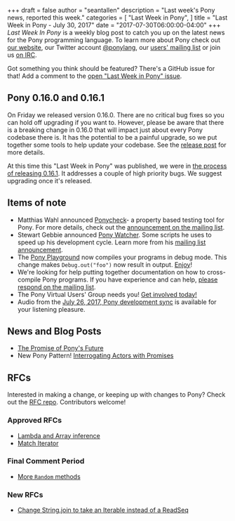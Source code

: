 +++
draft = false
author = "seantallen"
description = "Last week's Pony news, reported this week."
categories = [
    "Last Week in Pony",
]
title = "Last Week in Pony - July 30, 2017"
date = "2017-07-30T06:00:00-04:00"
+++
_Last Week In Pony_ is a weekly blog post to catch you up on the latest news for the Pony programming language. To learn more about Pony check out [our website](ponylang.io), our Twitter account [@ponylang](https://twitter.com/ponylang), our [users' mailing list](https://pony.groups.io/g/user) or join us [on IRC](https://webchat.freenode.net/?channels=%23ponylang). 

Got something you think should be featured? There's a GitHub issue for that! Add a comment to the [open "Last Week in Pony" issue](https://github.com/ponylang/ponylang.github.io/issues?q=is%3Aissue+is%3Aopen+label%3Alast-week-in-pony).
<!--more-->

## Pony 0.16.0 and 0.16.1

On Friday we released version 0.16.0. There are no critical bug fixes so you can hold off upgrading if you want to. However, please be aware that there is a breaking change in 0.16.0 that will impact just about every Pony codebase there is. It has the potential to be a painful upgrade, so we put together some tools to help update your codebase. See the [release post](https://www.ponylang.io/blog/2017/07/0.16.0-released/) for more details.

At this time this "Last Week in Pony" was published, we were in [the process of releasing 0.16.1](https://github.com/ponylang/ponyc/issues/2101). It addresses a couple of high priority bugs. We suggest upgrading once it's released.

## Items of note

- Matthias Wahl announced [Ponycheck](https://github.com/mfelsche/ponycheck)- a property based testing tool for Pony. For more details, check out the [announcement on the mailing list](https://pony.groups.io/g/user/message/1263).
- Stewart Gebbie announced [Pony Watcher](https://github.com/sgebbie/pony-watcher). Some scripts he uses to speed up his development cycle. Learn more from his [mailing list announcement](https://pony.groups.io/g/user/message/1264).
- The [Pony Playground](https://playground.ponylang.org/) now compiles your programs in debug mode. This change makes `Debug.out("foo")` now result in output. [Enjoy](https://playground.ponylang.org/?gist=8835236a430b10147eb640825ba73b5f)!
- We're looking for help putting together documentation on how to cross-compile Pony programs. If you have experience and can help, [please respond on the mailing list](https://pony.groups.io/g/user/message/1254).
- The Pony Virtual Users' Group needs you! [Get involved today!](https://pony.groups.io/g/user/message/1280)
- Audio from the [July 26, 2017, Pony development sync](https://pony.groups.io/g/dev/files/Pony%20Sync/July%2026,%202017) is available for your listening pleasure.

## News and Blog Posts
  
- [The Promise of Pony's Future](https://medium.com/@KevinHoffman/the-promise-of-ponys-future-44040a0b64ff)
- New Pony Pattern! [Interrogating Actors with Promises](https://patterns.ponylang.org/async/actorpromise.html)

## RFCs

Interested in making a change, or keeping up with changes to Pony? Check out the [RFC repo](https://github.com/ponylang/rfcs). Contributors welcome!

### Approved RFCs
  
- [Lambda and Array inference](https://github.com/ponylang/rfcs/blob/master/text/0045-lambda-and-array-inference.md)
- [Match Iterator](https://github.com/ponylang/rfcs/blob/master/text/0044-match-iter.md)

### Final Comment Period
  
- [More `Random` methods](https://github.com/ponylang/rfcs/pull/97)

### New RFCs
  
- [Change String.join to take an Iterable instead of a ReadSeq](https://github.com/ponylang/rfcs/pull/98)

